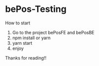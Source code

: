 # bePos-Testing

How to start

1. Go to the project bePosFE and bePosBE
2. npm install or yarn
3. yarn start
4. enjoy

Thanks for reading!!
